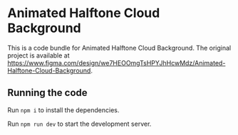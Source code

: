 
  # Animated Halftone Cloud Background

  This is a code bundle for Animated Halftone Cloud Background. The original project is available at https://www.figma.com/design/we7HEOOmgTsHPYJhHcwMdz/Animated-Halftone-Cloud-Background.

  ## Running the code

  Run `npm i` to install the dependencies.

  Run `npm run dev` to start the development server.
  